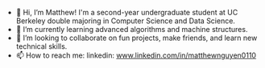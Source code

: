 - 👋 Hi, I’m Matthew! I'm a second-year undergraduate student at UC Berkeley double majoring in Computer Science and Data Science.
- 🌱 I’m currently learning advanced algorithms and machine structures.
- 💞️ I’m looking to collaborate on fun projects, make friends, and learn new technical skills.
- 📫 How to reach me: linkedin: www.linkedin.com/in/matthewnguyen0110

<!---
matthew-t-nguyen/matthew-t-nguyen is a ✨ special ✨ repository because its `README.md` (this file) appears on your GitHub profile.
You can click the Preview link to take a look at your changes.
--->
